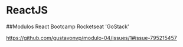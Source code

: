 # ReactJS

##Modulos React Bootcamp Rocketseat 'GoStack'

https://github.com/gustavonvp/modulo-04/issues/1#issue-795215457

